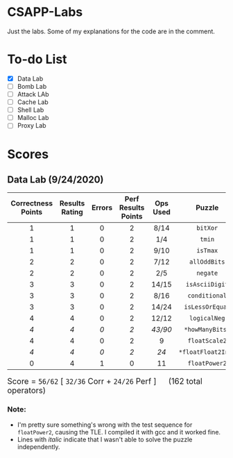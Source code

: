 # CSAPP-Labs
Just the labs. Some of my explanations for the code are in the comment. 

# To-do List
- [x] Data Lab
- [ ] Bomb Lab
- [ ] Attack LAb
- [ ] Cache Lab
- [ ] Shell Lab
- [ ] Malloc Lab
- [ ] Proxy Lab

# Scores
## Data Lab (9/24/2020)
Correctness Points| Results Rating| Errors | Perf Results Points | Ops Used |Puzzle
:---:|:---:|:---:|:---:|:---:|:---:
1|1|0|2|8/14|`bitXor`
1|1|0|2|1/4|`tmin`
1|1|0|2|9/10|`isTmax`
2|2|0|2|7/12|`allOddBits`
2|2|0|2|2/5|`negate`
3|3|0|2|14/15|`isAsciiDigit`
3|3|0|2|8/16|`conditional`
3|3|0|2|14/24|`isLessOrEqual`
4|4|0|2|12/12|`logicalNeg`
*4*|*4*|*0*|*2*|*43/90*|`*howManyBits*`
4|4|0|2|9|`floatScale2`
*4*|*4*|*0*|*2*|*24*|`*floatFloat2Int*`
0|4|1|0|11|`floatPower2`


<font size=4>Score = `56/62` [ `32/36` Corr + `24/26` Perf ] &emsp;  (162 total operators)</font>

### Note:
- I'm pretty sure something's wrong with the test sequence for `floatPower2`, causing the TLE. I compiled it with gcc and it worked fine.
- Lines with *italic* indicate that I wasn't able to solve the puzzle independently.
